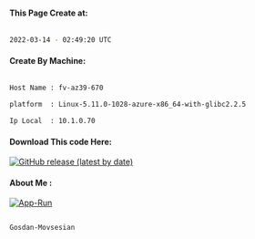
   
#### This Page Create at:

```bash

2022-03-14 - 02:49:20 UTC

```

#### Create By Machine:

```bash

Host Name : fv-az39-670

platform  : Linux-5.11.0-1028-azure-x86_64-with-glibc2.2.5

Ip Local  : 10.1.0.70

```
#### Download This code Here:

[![GitHub release (latest by date)](https://img.shields.io/github/v/release/Gosdan-Movsesian/Gosdan?style=for-the-badge&label=Download)](https://github.com/Gosdan-Movsesian/Gosdan/releases) 

</p> 

#### About Me :

[![App-Run](https://github.com/Gosdan-Movsesian/Gosdan/actions/workflows/App-Run.yml/badge.svg)](https://github.com/Gosdan-Movsesian/Gosdan/actions/workflows/App-Run.yml)

```bash

Gosdan-Movsesian

```

